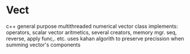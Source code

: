 # Vect
c++ general purpose multithreaded numerical vector class
implements: operators, scalar vector aritmetics, several creators, memory mgr.
seq, reverse, apply func,. etc.
uses kahan algorith to preserve precission when summing vector's components
